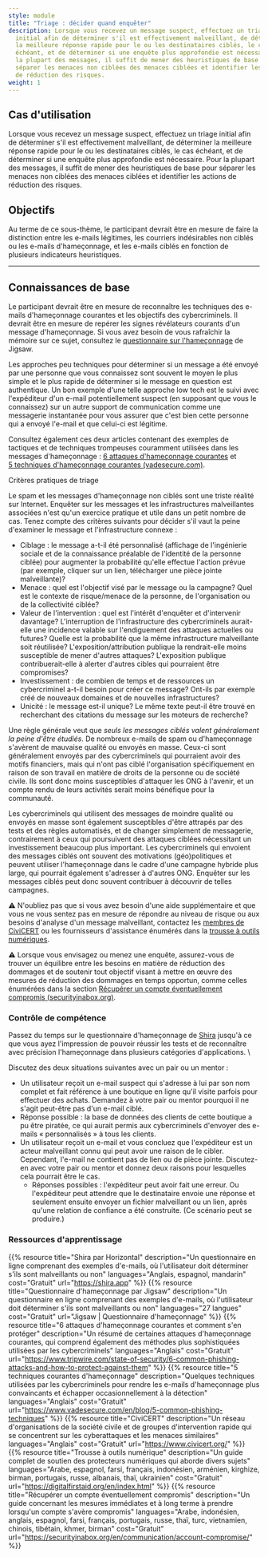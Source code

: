 ```yaml
---
style: module
title: "Triage : décider quand enquêter"
description: Lorsque vous recevez un message suspect, effectuez un triage
  initial afin de déterminer s'il est effectivement malveillant, de déterminer
  la meilleure réponse rapide pour le ou les destinataires ciblés, le cas
  échéant, et de déterminer si une enquête plus approfondie est nécessaire. Pour
  la plupart des messages, il suffit de mener des heuristiques de base pour
  séparer les menaces non ciblées des menaces ciblées et identifier les actions
  de réduction des risques.
weight: 1
---
```


## Cas d'utilisation

Lorsque vous recevez un message suspect, effectuez un triage initial afin de déterminer s'il est effectivement malveillant, de déterminer la meilleure réponse rapide pour le ou les destinataires ciblés, le cas échéant, et de déterminer si une enquête plus approfondie est nécessaire. Pour la plupart des messages, il suffit de mener des heuristiques de base pour séparer les menaces non ciblées des menaces ciblées et identifier les actions de réduction des risques.

## Objectifs

Au terme de ce sous-thème, le participant devrait être en mesure de faire la distinction entre les e-mails légitimes, les courriers indésirables non ciblés ou les e-mails d'hameçonnage, et les e-mails ciblés en fonction de plusieurs indicateurs heuristiques.

---

## Connaissances de base

Le participant devrait être en mesure de reconnaître les techniques des e-mails d'hameçonnage courantes et les objectifs des cybercriminels. Il devrait être en mesure de repérer les signes révélateurs courants d'un message d'hameçonnage. Si vous avez besoin de vous rafraîchir la mémoire sur ce sujet, consultez le [questionnaire sur l'hameçonnage](https://phishingquiz.withgoogle.com/) de Jigsaw.

Les approches peu techniques pour déterminer si un message a été envoyé par une personne que vous connaissez sont souvent le moyen le plus simple et le plus rapide de déterminer si le message en question est authentique. Un bon exemple d'une telle approche low tech est le suivi avec l'expéditeur d'un e-mail potentiellement suspect (en supposant que vous le connaissez) sur un autre support de communication comme une messagerie instantanée pour vous assurer que c'est bien cette personne qui a envoyé l'e-mail et que celui-ci est légitime.

Consultez également ces deux articles contenant des exemples de tactiques et de techniques trompeuses couramment utilisées dans les messages d'hameçonnage : [6 attaques d'hameçonnage courantes](https://www.tripwire.com/state-of-security/6-common-phishing-attacks-and-how-to-protect-against-them) et [5 techniques d'hameçonnage courantes (vadesecure.com)](https://www.vadesecure.com/en/blog/5-common-phishing-techniques).

Critères pratiques de triage

Le spam et les messages d'hameçonnage non ciblés sont une triste réalité sur Internet. Enquêter sur les messages et les infrastructures malveillantes associées n'est qu'un exercice pratique et utile dans un petit nombre de cas. Tenez compte des critères suivants pour décider s'il vaut la peine d'examiner le message et l'infrastructure connexe :

- Ciblage : le message a-t-il été personnalisé (affichage de l'ingénierie sociale et de la connaissance préalable de l'identité de la personne ciblée) pour augmenter la probabilité qu'elle effectue l'action prévue (par exemple, cliquer sur un lien, télécharger une pièce jointe malveillante)?
- Menace : quel est l'objectif visé par le message ou la campagne? Quel est le contexte de risque/menace de la personne, de l'organisation ou de la collectivité ciblée?
- Valeur de l'intervention : quel est l'intérêt d'enquêter et d'intervenir davantage? L'interruption de l'infrastructure des cybercriminels aurait-elle une incidence valable sur l'endiguement des attaques actuelles ou futures? Quelle est la probabilité que la même infrastructure malveillante soit réutilisée? L'exposition/attribution publique la rendrait-elle moins susceptible de mener d'autres attaques? L'exposition publique contribuerait-elle à alerter d'autres cibles qui pourraient être compromises?
- Investissement : de combien de temps et de ressources un cybercriminel a-t-il besoin pour créer ce message? Ont-ils par exemple créé de nouveaux domaines et de nouvelles infrastructures?
- Unicité : le message est-il unique? Le même texte peut-il être trouvé en recherchant des citations du message sur les moteurs de recherche?

Une règle générale veut que _seuls les messages ciblés valent généralement la peine d'être étudiés_. De nombreux e-mails de spam ou d'hameçonnage s'avèrent de mauvaise qualité ou envoyés en masse. Ceux-ci sont généralement envoyés par des cybercriminels qui pourraient avoir des motifs financiers, mais qui n'ont pas ciblé l'organisation spécifiquement en raison de son travail en matière de droits de la personne ou de société civile. Ils sont donc moins susceptibles d'attaquer les ONG à l'avenir, et un compte rendu de leurs activités serait moins bénéfique pour la communauté.

Les cybercriminels qui utilisent des messages de moindre qualité ou envoyés en masse sont également susceptibles d'être attrapés par des tests et des règles automatisés, et de changer simplement de messagerie, contrairement à ceux qui poursuivent des attaques ciblées nécessitant un investissement beaucoup plus important. Les cybercriminels qui envoient des messages ciblés ont souvent des motivations (géo)politiques et peuvent utiliser l'hameçonnage dans le cadre d'une campagne hybride plus large, qui pourrait également s'adresser à d'autres ONG. Enquêter sur les messages ciblés peut donc souvent contribuer à découvrir de telles campagnes.

⚠️ N'oubliez pas que si vous avez besoin d'une aide supplémentaire et que vous ne vous sentez pas en mesure de répondre au niveau de risque ou aux besoins d'analyse d'un message malveillant, contactez les [membres de CiviCERT](https://www.civicert.org/) ou les fournisseurs d'assistance énumérés dans la [trousse à outils numériques](https://digitalfirstaid.org/).

⚠️ Lorsque vous envisagez ou menez une enquête, assurez-vous de trouver un équilibre entre les besoins en matière de réduction des dommages et de soutenir tout objectif visant à mettre en œuvre des mesures de réduction des dommages en temps opportun, comme celles énumérées dans la section [Récupérer un compte éventuellement compromis (securityinabox.org)](https://securityinabox.org/en/communication/account-compromise/).

### Contrôle de compétence

Passez du temps sur le questionnaire d'hameçonnage de [Shira](https://shira.app/) jusqu'à ce que vous ayez l'impression de pouvoir réussir les tests et de reconnaître avec précision l'hameçonnage dans plusieurs catégories d'applications. \

Discutez des deux situations suivantes avec un pair ou un mentor :

- Un utilisateur reçoit un e-mail suspect qui s'adresse à lui par son nom complet et fait référence à une boutique en ligne qu'il visite parfois pour effectuer des achats. Demandez à votre pair ou mentor pourquoi il ne s'agit peut-être pas d'un e-mail ciblé.
- Réponse possible : la base de données des clients de cette boutique a pu être piratée, ce qui aurait permis aux cybercriminels d'envoyer des e-mails « personnalisés » à tous les clients.
- Un utilisateur reçoit un e-mail et vous concluez que l'expéditeur est un acteur malveillant connu qui peut avoir une raison de le cibler. Cependant, l'e-mail ne contient pas de lien ou de pièce jointe. Discutez-en avec votre pair ou mentor et donnez deux raisons pour lesquelles cela pourrait être le cas.
  - Réponses possibles : l'expéditeur peut avoir fait une erreur. Ou l'expéditeur peut attendre que le destinataire envoie une réponse et seulement ensuite envoyer un fichier malveillant ou un lien, après qu'une relation de confiance a été construite. (Ce scénario peut se produire.)

### Ressources d'apprentissage

{{% resource title="Shira par Horizontal" description="Un questionnaire en ligne comprenant des exemples d'e-mails, où l'utilisateur doit déterminer s'ils sont malveillants ou non" languages="Anglais, espagnol, mandarin" cost="Gratuit" url="https://shira.app" %}}
{{% resource title="Questionnaire d'hameçonnage par Jigsaw" description="Un questionnaire en ligne comprenant des exemples d'e-mails, où l'utilisateur doit déterminer s'ils sont malveillants ou non" languages="27 langues" cost="Gratuit" url="Jigsaw | Questionnaire d'hameçonnage" %}}
{{% resource title="6 attaques d'hameçonnage courantes et comment s'en protéger" description="Un résumé de certaines attaques d'hameçonnage courantes, qui comprend également des méthodes plus sophistiquées utilisées par les cybercriminels" languages="Anglais" cost="Gratuit" url="https://www.tripwire.com/state-of-security/6-common-phishing-attacks-and-how-to-protect-against-them" %}}
{{% resource title="5 techniques courantes d'hameçonnage" description="Quelques techniques utilisées par les cybercriminels pour rendre les e-mails d'hameçonnage plus convaincants et échapper occasionnellement à la détection" languages="Anglais" cost="Gratuit" url="https://www.vadesecure.com/en/blog/5-common-phishing-techniques" %}}
{{% resource title="CiviCERT" description="Un réseau d'organisations de la société civile et de groupes d'intervention rapide qui se concentrent sur les cyberattaques et les menaces similaires" languages="Anglais" cost="Gratuit" url="https://www.civicert.org/" %}}
{{% resource title="Trousse à outils numérique" description="Un guide complet de soutien des protecteurs numériques qui aborde divers sujets" languages="Arabe, espagnol, farsi, français, indonésien, arménien, kirghize, birman, portugais, russe, albanais, thaï, ukrainien" cost="Gratuit" url="https://digitalfirstaid.org/en/index.html" %}}
{{% resource title="Récupérer un compte éventuellement compromis" description="Un guide concernant les mesures immédiates et à long terme à prendre lorsqu'un compte s'avère compromis" languages="Arabe, indonésien, anglais, espagnol, farsi, français, portugais, russe, thaï, turc, vietnamien, chinois, tibétain, khmer, birman" cost="Gratuit" url="https://securityinabox.org/en/communication/account-compromise/" %}}
